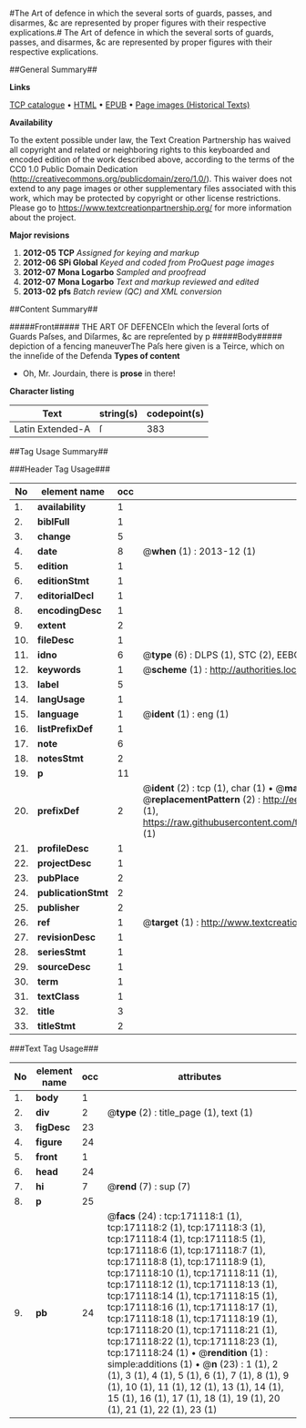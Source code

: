 #The Art of defence in which the several sorts of guards, passes, and disarmes, &c are represented by proper figures with their respective explications.#
The Art of defence in which the several sorts of guards, passes, and disarmes, &c are represented by proper figures with their respective explications.

##General Summary##

**Links**

[TCP catalogue](http://www.ota.ox.ac.uk/tcp/)  • 
[HTML](http://tei.it.ox.ac.uk/tcp/Texts-HTML/free/A75/A75624.html)  • 
[EPUB](http://tei.it.ox.ac.uk/tcp/Texts-EPUB/free/A75/A75624.epub) • 
[Page images (Historical Texts)](https://historicaltexts.jisc.ac.uk/eebo-45097498e)

**Availability**

To the extent possible under law, the Text Creation Partnership has waived all copyright and related or neighboring rights to this keyboarded and encoded edition of the work described above, according to the terms of the CC0 1.0 Public Domain Dedication (http://creativecommons.org/publicdomain/zero/1.0/). This waiver does not extend to any page images or other supplementary files associated with this work, which may be protected by copyright or other license restrictions. Please go to https://www.textcreationpartnership.org/ for more information about the project.

**Major revisions**

1. __2012-05__ __TCP__ *Assigned for keying and markup*
1. __2012-06__ __SPi Global__ *Keyed and coded from ProQuest page images*
1. __2012-07__ __Mona Logarbo__ *Sampled and proofread*
1. __2012-07__ __Mona Logarbo__ *Text and markup reviewed and edited*
1. __2013-02__ __pfs__ *Batch review (QC) and XML conversion*

##Content Summary##

#####Front#####
THE ART OF DEFENCEIn which the ſeveral ſorts of Guards Paſses, and Diſarmes, &c are repreſented by p
#####Body#####
depiction of a fencing maneuverThe Paſs here given is a Teirce, which on the inneſide of the Defenda
**Types of content**

  * Oh, Mr. Jourdain, there is **prose** in there!

**Character listing**


|Text|string(s)|codepoint(s)|
|---|---|---|
|Latin Extended-A|ſ|383|

##Tag Usage Summary##

###Header Tag Usage###

|No|element name|occ|attributes|
|---|---|---|---|
|1.|__availability__|1||
|2.|__biblFull__|1||
|3.|__change__|5||
|4.|__date__|8| @__when__ (1) : 2013-12 (1)|
|5.|__edition__|1||
|6.|__editionStmt__|1||
|7.|__editorialDecl__|1||
|8.|__encodingDesc__|1||
|9.|__extent__|2||
|10.|__fileDesc__|1||
|11.|__idno__|6| @__type__ (6) : DLPS (1), STC (2), EEBO-CITATION (1), OCLC (1), VID (1)|
|12.|__keywords__|1| @__scheme__ (1) : http://authorities.loc.gov/ (1)|
|13.|__label__|5||
|14.|__langUsage__|1||
|15.|__language__|1| @__ident__ (1) : eng (1)|
|16.|__listPrefixDef__|1||
|17.|__note__|6||
|18.|__notesStmt__|2||
|19.|__p__|11||
|20.|__prefixDef__|2| @__ident__ (2) : tcp (1), char (1)  •  @__matchPattern__ (2) : ([0-9\-]+):([0-9IVX]+) (1), (.+) (1)  •  @__replacementPattern__ (2) : http://eebo.chadwyck.com/downloadtiff?vid=$1&page=$2 (1), https://raw.githubusercontent.com/textcreationpartnership/Texts/master/tcpchars.xml#$1 (1)|
|21.|__profileDesc__|1||
|22.|__projectDesc__|1||
|23.|__pubPlace__|2||
|24.|__publicationStmt__|2||
|25.|__publisher__|2||
|26.|__ref__|1| @__target__ (1) : http://www.textcreationpartnership.org/docs/. (1)|
|27.|__revisionDesc__|1||
|28.|__seriesStmt__|1||
|29.|__sourceDesc__|1||
|30.|__term__|1||
|31.|__textClass__|1||
|32.|__title__|3||
|33.|__titleStmt__|2||


###Text Tag Usage###

|No|element name|occ|attributes|
|---|---|---|---|
|1.|__body__|1||
|2.|__div__|2| @__type__ (2) : title_page (1), text (1)|
|3.|__figDesc__|23||
|4.|__figure__|24||
|5.|__front__|1||
|6.|__head__|24||
|7.|__hi__|7| @__rend__ (7) : sup (7)|
|8.|__p__|25||
|9.|__pb__|24| @__facs__ (24) : tcp:171118:1 (1), tcp:171118:2 (1), tcp:171118:3 (1), tcp:171118:4 (1), tcp:171118:5 (1), tcp:171118:6 (1), tcp:171118:7 (1), tcp:171118:8 (1), tcp:171118:9 (1), tcp:171118:10 (1), tcp:171118:11 (1), tcp:171118:12 (1), tcp:171118:13 (1), tcp:171118:14 (1), tcp:171118:15 (1), tcp:171118:16 (1), tcp:171118:17 (1), tcp:171118:18 (1), tcp:171118:19 (1), tcp:171118:20 (1), tcp:171118:21 (1), tcp:171118:22 (1), tcp:171118:23 (1), tcp:171118:24 (1)  •  @__rendition__ (1) : simple:additions (1)  •  @__n__ (23) : 1 (1), 2 (1), 3 (1), 4 (1), 5 (1), 6 (1), 7 (1), 8 (1), 9 (1), 10 (1), 11 (1), 12 (1), 13 (1), 14 (1), 15 (1), 16 (1), 17 (1), 18 (1), 19 (1), 20 (1), 21 (1), 22 (1), 23 (1)|
